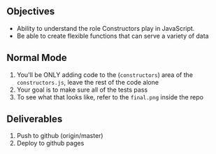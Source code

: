 ## Objectives

- Ability to understand the role Constructors play in JavaScript.
- Be able to create flexible functions that can serve a variety of data

## Normal Mode

1. You'll be ONLY adding code to the (`constructors`) area of the `constructors.js`, leave the rest of the code alone
2. Your goal is to make sure all of the tests pass
3. To see what that looks like, refer to the `final.png` inside the repo

## Deliverables

1. Push to github (origin/master)
2. Deploy to github pages
